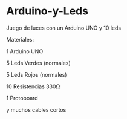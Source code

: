 # Arduino-y-Leds
Juego de luces con un Arduino UNO y 10 leds

Materiales:

1 Arduino UNO

5 Leds Verdes (normales)

5 Leds Rojos (normales)

10 Resistencias 330Ω

1 Protoboard

y muchos cables cortos

